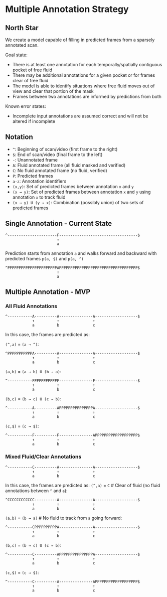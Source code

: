 # Multiple Annotation Strategy

## North Star

We create a model capable of filling in predicted frames from a sparsely annotated scan.

Goal state:
- There is at least one annotation for each temporally/spatially contiguous pocket of free fluid
- There may be additional annotations for a given pocket or for frames clear of free fluid
- The model is able to identify situations where free fluid moves out of view and clear that portion of the mask
- Frames between two annotations are informed by predictions from both 

Known error states:
- Incomplete input annotations are assumed correct and will not be altered if incomplete

## Notation
- `^`: Beginning of scan/video (first frame to the right)
- `$`: End of scan/video (final frame to the left)
- `-`: Unannotated frame
- `A`: Fluid annotated frame (all fluid masked and verified)
- `C`: No fluid annotated frame (no fluid, verified)
- `P`: Predicted frames
- `a-z`: Annotation identifiers
- `(x,y)`: Set of predicted frames between annotation `x` and `y`
- `(x → y)`: Set of predicted frames between annotation `x` and `y` using annotation `x` to track fluid
- `(x → y) U (y → x)`: Combination (possibly union) of two sets of predicted frames

## Single Annotation - Current State

```
^----------------------F-----------------------------------$
                       ↑
                       a
```

Prediction starts from annotation `a` and walks forward and backward with predicted frames `p(a, $)` and `p(a, ^)`


```
^PPPPPPPPPPPPPPPPPPPPPPAPPPPPPPPPPPPPPPPPPPPPPPPPPPPPPPPPPP$
                       ↑
                       a
```

## Multiple Annotation - MVP

### All Fluid Annotations

```
^-----------A----------A---------------A-------------------$
            ↑          ↑               ↑
            a          b               c
```

In this case, the frames are predicted as:

`(^,a)` = `(a → ^)`:
```
^PPPPPPPPPPPA----------A---------------A-------------------$
            ↑          ↑               ↑
            a          b               c
```

`(a,b)` = `(a → b) U (b → a)`:
```
^-----------FPPPPPPPPPPF---------------F-------------------$
            ↑          ↑               ↑
            a          b               c
```

`(b,c)` = `(b → c) U (c → b)`:
```
^-----------A----------APPPPPPPPPPPPPPPA-------------------$
            ↑          ↑               ↑
            a          b               c
```

`(c,$)` = `(c → $)`:
```
^-----------F----------F---------------APPPPPPPPPPPPPPPPPPP$
            ↑          ↑               ↑
            a          b               c
```

### Mixed Fluid/Clear Annotations

```
^-----------C----------A---------------A-------------------$
            ↑          ↑               ↑
            a          b               c
```


In this case, the frames are predicted as:
`(^,a)` = `C` # Clear of fluid (no fluid annotations between `^` and `a`):
```
^CCCCCCCCCCCC----------A---------------A-------------------$
            ↑          ↑               ↑
            a          b               c
```

`(a,b)` = `(b → a)` # No fluid to track from `a` going forward:
```
^-----------CPPPPPPPPPPA---------------A-------------------$
            ↑          ↑               ↑
            a          b               c
```

`(b,c)` = `(b → c) U (c → b)`:
```
^-----------C----------APPPPPPPPPPPPPPPA-------------------$
            ↑          ↑               ↑
            a          b               c
```

`(c,$)` = `(c → $)`:
```
^-----------C----------A---------------APPPPPPPPPPPPPPPPPPP$
            ↑          ↑               ↑
            a          b               c
```